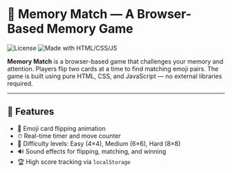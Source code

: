 # 🧠 Memory Match — A Browser-Based Memory Game

![License](https://img.shields.io/badge/license-MIT-blue.svg)
![Made with HTML/CSS/JS](https://img.shields.io/badge/made%20with-HTML%2FCSS%2FJS-orange)

**Memory Match** is a browser-based game that challenges your memory and attention. Players flip two cards at a time to find matching emoji pairs. The game is built using pure HTML, CSS, and JavaScript — no external libraries required.

---

## 🚀 Features

- 🔄 Emoji card flipping animation  
- ⏱ Real-time timer and move counter  
- 🧩 Difficulty levels: Easy (4×4), Medium (6×6), Hard (8×8)  
- 🔊 Sound effects for flipping, matching, and winning  
- 🏆 High score tracking via `localStorage`    

